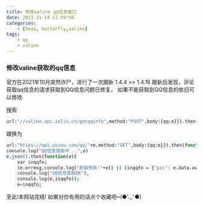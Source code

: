 ```yaml
---
title: 修改valine qq信息接口
date: 2021-11-14 11:59:58
categories:
    - [hexo, butterfly,valine]
tags:
    - qq
    - valine
---
```


### 修改valine获取的qq信息
官方在2021年10月突然诈尸，进行了一次跟新  1.4.4 >> 1.4.16
跟新后发现，评论获取qq信息的请求获取到QQ信息问题已修复。
如果不能获取到QQ信息的依旧可以修改


搜索
``` bash 
url:"//valine.api.ioliu.cn/getqqinfo",method:"POST",body:{qq:e}}).then(function(e){e.json().then(function(e){
```
跟换为
``` bash
url:"https://api.usuuu.com/qq/"+e,method:"GET",body:{qq:e}}).then(function(e){
console.log("QQ信息获取中...",e)
e.json().then(function(e){
	var inqqfo;
	(e.errmsg,console.log("获取失败:"+e)) || (inqqfo = {"pic": e.data.avatar,"nick": e.data.name,"qq": e.data.qq},
	console.log("QQ信息获取OK"),
	console.log(e,inqqfo));
	e=inqqfo;
```


至此!本网站完结!
如果对你有用的话点个收藏吧~(●'◡'●)